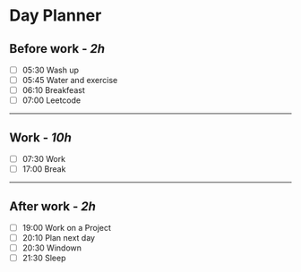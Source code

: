# Day Planner

## Before work - *2h*
- [ ] 05:30 Wash up
- [ ] 05:45 Water and exercise
- [ ] 06:10 Breakfeast
- [ ] 07:00 Leetcode
---
## Work - *10h*
- [ ] 07:30 Work
- [ ] 17:00 Break
---
## After work - *2h*
- [ ] 19:00 Work on a Project
- [ ] 20:10 Plan next day
- [ ] 20:30 Windown
- [ ] 21:30 Sleep